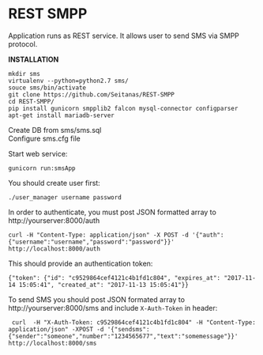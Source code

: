 # REST SMPP 
  
Application runs as REST service. It allows user to send SMS via SMPP protocol.


**INSTALLATION**


    mkdir sms
    virtualenv --python=python2.7 sms/
    souce sms/bin/activate
    git clone https://github.com/Seitanas/REST-SMPP
    cd REST-SMPP/
    pip install gunicorn smpplib2 falcon mysql-connector configparser
    apt-get install mariadb-server

Create DB from sms/sms.sql  
Configure sms.cfg file


Start web service:

    gunicorn run:smsApp


You should create user first:

    ./user_manager username password

In order to authenticate, you must post JSON formatted array to http://yourserver:8000/auth

    curl -H "Content-Type: application/json" -X POST -d '{"auth": {"username":"username","password":"password"}}' http://localhost:8000/auth

This should provide an authentication token:

    {"token": {"id": "c9529864cef4121c4b1fd1c804", "expires_at": "2017-11-14 15:05:41", "created_at": "2017-11-13 15:05:41"}}

To send SMS you should post JSON formated array to http://yourserver:8000/sms and include `X-Auth-Token` in header:

     curl  -H "X-Auth-Token: c9529864cef4121c4b1fd1c804" -H "Content-Type: application/json" -XPOST -d '{"sendsms": {"sender":"someone","number":"1234565677","text":"somemessage"}}' http://localhost:8000/sms

